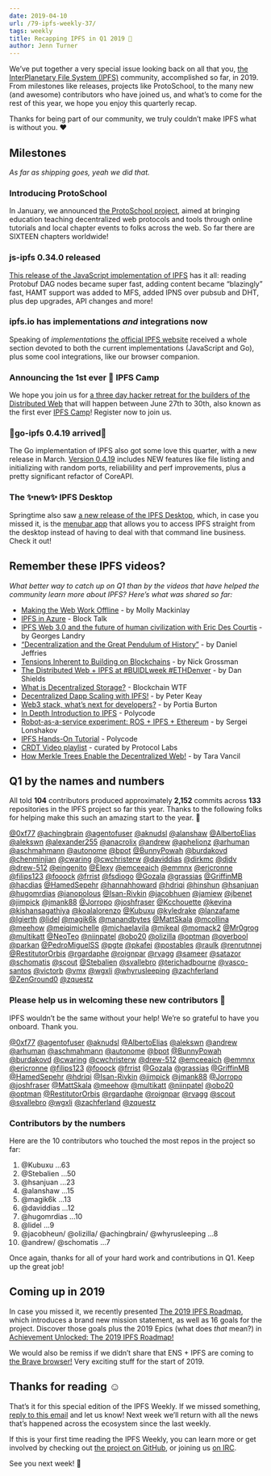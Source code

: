```yaml
---
date: 2019-04-10
url: /79-ipfs-weekly-37/
tags: weekly
title: Recapping IPFS in Q1 2019 🎉
author: Jenn Turner
---
```


We’ve put together a very special issue looking back on all that you, [the InterPlanetary File System (IPFS)](https://ipfs.io/) community, accomplished so far, in 2019. From milestones like releases, projects like ProtoSchool, to the many new (and awesome) contributors who have joined us, and what’s to come for the rest of this year, we hope you enjoy this quarterly recap. 

Thanks for being part of our community, we truly couldn’t make IPFS what is without you. ❤️

## Milestones

*As far as shipping goes, yeah we did that.*

### Introducing ProtoSchool

In January, we announced [the ProtoSchool project](https://blog.ipfs.io/63-ipfs-weekly-25/), aimed at bringing education teaching decentralized web protocols and tools through online tutorials and local chapter events to folks across the web. So far there are SIXTEEN chapters worldwide! 

### js-ipfs 0.34.0 released

[This release of the JavaScript implementation of IPFS](https://blog.ipfs.io/64-js-ipfs-0-34/) has it all: reading Protobuf DAG nodes became super fast, adding content became “blazingly” fast, HAMT support was added to MFS, added IPNS over pubsub and DHT, plus dep upgrades, API changes and more!

### ipfs.io has implementations *and* integrations now
Speaking of *implementations* [the official IPFS website](https://ipfs.io/#implementations) received a whole section devoted to both the current implementations (JavaScript and Go), plus some cool integrations, like our browser companion.

### Announcing the 1st ever 🌌 IPFS Camp

We hope you join us for [a three day hacker retreat for the builders of the Distributed Web](https://blog.ipfs.io/72-ann-ipfs-camp/) that will happen between June 27th to 30th, also known as the first ever [IPFS Camp](https://camp.ipfs.io/)! Register now to join us.

### 🎉go-ipfs 0.4.19 arrived🎉

The Go implementation of IPFS also got some love this quarter, with a new release in March. [Version 0.4.19](https://github.com/ipfs/go-ipfs/releases/tag/v0.4.19) includes NEW features like file listing and initializing with random ports, reliabilility and perf improvements, plus a pretty significant refactor of CoreAPI. 

### The ✨new✨ IPFS Desktop

Springtime also saw [a new release of the IPFS Desktop](https://github.com/ipfs-shipyard/ipfs-desktop/releases/tag/v0.7.1), which, in case you missed it, is the [menubar app](https://github.com/ipfs-shipyard/ipfs-desktop) that allows you to access IPFS straight from the desktop instead of having to deal with that command line business. Check it out! 


## Remember these IPFS videos?

*What better way to catch up on Q1 than by the videos that have helped the community learn more about IPFS? Here’s what was shared so far:*

+ [Making the Web Work Offline](https://www.youtube.com/watch?list=PLuhRWgmPaHtRdiy0HKNy4UZ4dKVUVL_KG&time_continue=7&v=VllPpxVNH5k) - by Molly Mackinlay 
+ [IPFS in Azure](https://channel9.msdn.com/Shows/Blocktalk/IPFS-in-Azure) - Block Talk
+ [IPFS Web 3.0 and the future of human civilization with Eric Des Courtis](https://www.youtube.com/watch?v=xmAedcmhUvI&feature=youtu.be) - by Georges Landry
+ [“Decentralization and the Great Pendulum of History”](https://www.youtube.com/watch?v=o2HxOqZzR1U) - by Daniel Jeffries
+ [Tensions Inherent to Building on Blockchains](https://blog.blockstack.org/nick-grossman-on-tensions-inherent-to-building-on-blockchains/) - by Nick Grossman
+ [The Distributed Web + IPFS at #BUIDLweek #ETHDenver](https://www.youtube.com/watch?v=JKcHmloxpLw) - by Dan Shields
+ [What is Decentralized Storage?](https://www.youtube.com/watch?v=I5M8bXQR9uA) - Blockchain WTF
+ [Decentralized Dapp Scaling with IPFS!](https://www.youtube.com/watch?time_continue=2&v=-XdVnK22mZc) - by Peter Keay
+ [Web3 stack, what’s next for developers?](https://www.youtube.com/watch?v=N76-HcQDuhQ&feature=youtu.be) - by Portia Burton
+ [In Depth Introduction to IPFS](https://www.youtube.com/watch?v=GJ2980DWdyc) - Polycode
+ [Robot-as-a-service experiment: ROS + IPFS + Ethereum](https://www.youtube.com/watch?v=-GgnykaVWeQ) - by Sergei Lonshakov
+ [IPFS Hands-On Tutorial](https://www.youtube.com/watch?v=KIEq2FyMczs) - Polycode
+ [CRDT Video playlist](https://blog.ipfs.io/67-crdt-research-meetup/) - curated by Protocol Labs
+ [How Merkle Trees Enable the Decentralized Web!](https://www.youtube.com/watch?v=YIc6MNfv5iQ) - by Tara Vancil


## Q1 by the names and numbers

All told **104** contributors produced approximately **2,152** commits across **133** repositories in the IPFS project so far this year. Thanks to the following folks for helping make this such an amazing start to the year. 👏

[@0xf77](https://github.com/0xf77)
[@achingbrain](https://github.com/achingbrain)
[@agentofuser](https://github.com/agentofuser)
[@aknudsl](https://github.com/aknuds1)
[@alanshaw](https://github.com/alanshaw)
[@AlbertoElias](https://github.com/AlbertoElias)
[@alekswn](https://github.com/alekswn)
[@alexander255](https://github.com/alexander255)
[@anacrolix](https://github.com/anacrolix)
[@andrew](https://github.com/andrew)
[@aphelionz](https://github.com/aphelionz)
[@arhuman](https://github.com/arhuman)
[@aschmahmann](https://github.com/aschmahmann)
[@autonome](https://github.com/autonome)
[@bpot](https://github.com/bpot)
[@BunnyPowah](https://github.com/BunnyPowah)
[@burdakovd](https://github.com/burdakovd)
[@chenminjian](https://github.com/chenminjian)
[@cwaring](https://github.com/cwaring)
[@cwchristerw](https://github.com/cwchristerw)
[@daviddias](https://github.com/daviddias)
[@dirkmc](https://github.com/dirkmc)
[@djdv](https://github.com/djdv)
[@drew-512](https://github.com/drew-512)
[@eingenito](https://github.com/eingenito)
[@Elexy](https://github.com/Elexy)
[@emceeaich](https://github.com/emceeaich)
[@emmnx](https://github.com/emmnx)
[@ericronne](https://github.com/ericronne)
[@filips123](https://github.com/filips123)
[@fooock](https://github.com/fooock)
[@frrist](https://github.com/frrist)
[@fsdiogo](https://github.com/fsdiogo)
[@Gozala](https://github.com/Gozala)
[@grassias](https://github.com/grassias)
[@GriffinMB](https://github.com/GriffinMB)
[@hacdias](https://github.com/hacdias)
[@HamedSepehr](https://github.com/HamedSepehr)
[@hannahhoward](https://github.com/hannahhoward)
[@hdriqi](https://github.com/hdriqi)
[@hinshun](https://github.com/hinshun)
[@hsanjuan](https://github.com/hsanjuan)
[@hugomrdias](https://github.com/hugomrdias)
[@ianopolous](https://github.com/ianopolous)
[@Isan-Rivkin](https://github.com/Isan-Rivkin)
[@jacobhuen](https://github.com/jacobheun)
[@jamiew](https://github.com/jamiew)
[@jbenet](https://github.com/jbenet)
[@jimpick](https://github.com/jimpick)
[@jmank88](https://github.com/jmank88)
[@Jorropo](https://github.com/Jorropo)
[@joshfraser](https://github.com/joshfraser)
[@Kcchouette](https://github.com/Kcchouette)
[@kevina](https://github.com/kevina)
[@kishansagathiya](https://github.com/kishansagathiya)
[@koalalorenzo](https://github.com/koalalorenzo)
[@Kubuxu](https://github.com/Kubuxu)
[@kyledrake](https://github.com/kyledrake)
[@lanzafame](https://github.com/lanzafame)
[@lgierth](https://github.com/lgierth)
[@lidel](https://github.com/lidel)
[@magik6k](https://github.com/magik6k)
[@manandbytes](https://github.com/manandbytes)
[@MattSkala](https://github.com/MattSkala)
[@mcollina](https://github.com/mcollina)
[@meehow](https://github.com/meehow)
[@meiqimichelle](https://github.com/meiqimichelle)
[@michaelavila](https://github.com/michaelavila)
[@mikeal](https://github.com/mikeal)
[@momack2](https://github.com/momack2)
[@Mr0grog](https://github.com/Mr0grog)
[@multikatt](https://github.com/multikatt)
[@NeoTeo](https://github.com/NeoTeo)
[@niinpatel](https://github.com/niinpatel)
[@obo20](https://github.com/obo20)
[@olizilla](https://github.com/olizilla)
[@optman](https://github.com/optman)
[@overbool](https://github.com/overbool)
[@parkan](https://github.com/parkan)
[@PedroMiguelSS](https://github.com/PedroMiguelSS)
[@pgte](https://github.com/pgte)
[@pkafei](https://github.com/pkafei)
[@postables](https://github.com/postables)
[@raulk](https://github.com/raulk)
[@renrutnnej](https://github.com/renrutnnej)
[@RestitutorOrbis](https://github.com/RestitutorOrbis)
[@rgardaphe](https://github.com/rgardaphe)
[@roignpar](https://github.com/roignpar)
[@rvagg](https://github.com/rvagg)
[@sameer](https://github.com/sameer)
[@satazor](https://github.com/satazor)
[@schomatis](https://github.com/schomatis)
[@scout](https://github.com/scout)
[@Stebalien](https://github.com/Stebalien)
[@svallebro](https://github.com/svallebro)
[@terichadbourne](https://github.com/terichadbourne)
[@vasco-santos](https://github.com/vasco-santos)
[@victorb](https://github.com/victorb)
[@vmx](https://github.com/vmx)
[@wgxli](https://github.com/wgxli)
[@whyrusleeping](https://github.com/whyrusleeping)
[@zachferland](https://github.com/zachferland)
[@ZenGround0](https://github.com/ZenGround0)
[@zquestz](https://github.com/zquestz)


### Please help us in welcoming these new contributors 👋

IPFS wouldn’t be the same without your help! We’re so grateful to have you onboard. Thank you.

[@0xf77](https://github.com/0xf77)
[@agentofuser](https://github.com/agentofuser)
[@aknudsl](https://github.com/aknuds1)
[@AlbertoElias](https://github.com/AlbertoElias)
[@alekswn](https://github.com/alekswn)
[@andrew](https://github.com/andrew)
[@arhuman](https://github.com/arhuman)
[@aschmahmann](https://github.com/aschmahmann)
[@autonome](https://github.com/autonome)
[@bpot](https://github.com/bpot)
[@BunnyPowah](https://github.com/BunnyPowah)
[@burdakovd](https://github.com/burdakovd)
[@cwaring](https://github.com/cwaring)
[@cwchristerw](https://github.com/cwchristerw)
[@drew-512](https://github.com/drew-512)
[@emceeaich](https://github.com/emceeaich)
[@emmnx](https://github.com/emmnx)
[@ericronne](https://github.com/ericronne)
[@filips123](https://github.com/filips123)
[@fooock](https://github.com/fooock)
[@frrist](https://github.com/frrist)
[@Gozala](https://github.com/Gozala)
[@grassias](https://github.com/grassias)
[@GriffinMB](https://github.com/GriffinMB)
[@HamedSepehr](https://github.com/HamedSepehr)
[@hdriqi](https://github.com/hdriqi)
[@Isan-Rivkin](https://github.com/Isan-Rivkin)
[@jimpick](https://github.com/jimpick)
[@jmank88](https://github.com/jmank88)
[@Jorropo](https://github.com/Jorropo)
[@joshfraser](https://github.com/joshfraser)
[@MattSkala](https://github.com/MattSkala)
[@meehow](https://github.com/meehow)
[@multikatt](https://github.com/multikatt)
[@niinpatel](https://github.com/niinpatel)
[@obo20](https://github.com/obo20)
[@optman](https://github.com/optman)
[@RestitutorOrbis](https://github.com/RestitutorOrbis)
[@rgardaphe](https://github.com/rgardaphe)
[@roignpar](https://github.com/roignpar)
[@rvagg](https://github.com/rvagg)
[@scout](https://github.com/scout)
[@svallebro](https://github.com/svallebro)
[@wgxli](https://github.com/wgxli)
[@zachferland](https://github.com/zachferland)
[@zquestz](https://github.com/zquestz)

### Contributors by the numbers

Here are the 10 contributors who touched the most repos in the project so far:
  
1) @Kubuxu ...63  
2) @Stebalien ...50  
3) @hsanjuan ...23  
4) @alanshaw ...15  
5) @magik6k ...13  
6) @daviddias ...12  
7) @hugomrdias ...10  
8) @lidel  ...9  
9) @jacobheun/ @olizilla/ @achingbrain/ @whyrusleeping  ...8  
10) @andrew/ @schomatis ...7  

Once again, thanks for all of your hard work and contributions in Q1. Keep up the great job!

## Coming up in 2019

In case you missed it, we recently presented [The 2019 IPFS Roadmap](https://blog.ipfs.io/78-ipfs-2019-roadmap/), which introduces a brand new mission statement, as well as 16 goals for the project. Discover those goals plus the 2019 Epics (what does *that* mean?) in [Achievement Unlocked: The 2019 IPFS Roadmap!](https://blog.ipfs.io/78-ipfs-2019-roadmap/)

We would also be remiss if we didn’t share that ENS + IPFS are coming to [the Brave browser!](https://twitter.com/ensdomains/status/1105565560224563202) Very exciting stuff for the start of 2019.  

## Thanks for reading ☺️

That’s it for this special edition of the IPFS Weekly. If we missed something, [reply to this email](mailto:newsletter@ipfs.io) and let us know! Next week we’ll return with all the news that’s happened across the ecosystem since the last weekly.

If this is your first time reading the IPFS Weekly, you can learn more or get involved by checking out [the project on GitHub](https://github.com/ipfs), or joining us [on IRC](https://riot.im/app/#/room/#ipfs:matrix.org).

See you next week! 👋
